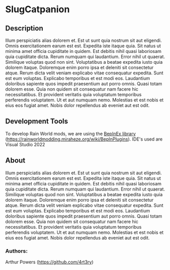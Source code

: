 # SlugCatpanion
## Description
Illum perspiciatis alias dolorem et. Est ut sunt quia nostrum sit aut eligendi. Omnis exercitationem earum est est.
Expedita iste itaque quia. Sit natus ut minima amet officia cupiditate in quidem. Est debitis nihil quasi laboriosam quia cupiditate dicta. Rerum numquam qui laudantium. Error nihil ut quaerat.
Similique voluptas quod non sint. Voluptatibus a beatae expedita iusto quia dolorem itaque. Doloremque enim porro ipsa et deleniti sit consectetur atque. Rerum dicta velit veniam explicabo vitae consequatur expedita. Sunt est eum voluptas.
Explicabo temporibus et est modi eos. Laudantium doloribus sapiente quos impedit praesentium aut porro omnis. Quasi totam dolorem esse. Quia non quidem sit consequatur nam facere hic necessitatibus.
Et provident veritatis quia voluptatum temporibus perferendis voluptatem. Ut et aut numquam nemo. Molestias et est nobis et eius eos fugiat amet. Nobis dolor repellendus ab eveniet aut est odit.

## Development Tools
To develop Rain World mods, we are using the [BepInEx library](https://rainworldmodding.miraheze.org/wiki/BepInPlugins) (https://rainworldmodding.miraheze.org/wiki/BepInPlugins). IDE's used are Visual Studio 2022

## About
Illum perspiciatis alias dolorem et. Est ut sunt quia nostrum sit aut eligendi. Omnis exercitationem earum est est.
Expedita iste itaque quia. Sit natus ut minima amet officia cupiditate in quidem. Est debitis nihil quasi laboriosam quia cupiditate dicta. Rerum numquam qui laudantium. Error nihil ut quaerat.
Similique voluptas quod non sint. Voluptatibus a beatae expedita iusto quia dolorem itaque. Doloremque enim porro ipsa et deleniti sit consectetur atque. Rerum dicta velit veniam explicabo vitae consequatur expedita. Sunt est eum voluptas.
Explicabo temporibus et est modi eos. Laudantium doloribus sapiente quos impedit praesentium aut porro omnis. Quasi totam dolorem esse. Quia non quidem sit consequatur nam facere hic necessitatibus.
Et provident veritatis quia voluptatum temporibus perferendis voluptatem. Ut et aut numquam nemo. Molestias et est nobis et eius eos fugiat amet. Nobis dolor repellendus ab eveniet aut est odit.

### Authors: 
Arthur Powers (https://github.com/4rt3ry)
